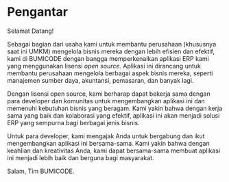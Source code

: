 # Pengantar

Selamat Datang!

Sebagai bagian dari usaha kami untuk membantu perusahaan (khususnya saat ini UMKM) mengelola bisnis mereka dengan lebih efisien dan efektif, kami di BUMICODE dengan bangga memperkenalkan aplikasi ERP kami yang menggunakan lisensi _open source_. Aplikasi ini dirancang untuk membantu perusahaan mengelola berbagai aspek bisnis mereka, seperti manajemen sumber daya, akuntansi, pemasaran, dan banyak lagi.

Dengan lisensi open source, kami berharap dapat bekerja sama dengan para developer dan komunitas untuk mengembangkan aplikasi ini dan memenuhi kebutuhan bisnis yang beragam. Kami yakin bahwa dengan kerja sama yang baik dan kolaborasi yang efektif, aplikasi ini akan menjadi solusi ERP yang sempurna bagi berbagai jenis bisnis.

Untuk para developer, kami mengajak Anda untuk bergabung dan ikut mengembangkan aplikasi ini bersama-sama. Kami yakin bahwa dengan keahlian dan kreativitas Anda, kami dapat bersama-sama membuat aplikasi ini menjadi lebih baik dan berguna bagi masyarakat.

Salam, Tim BUMICODE.

